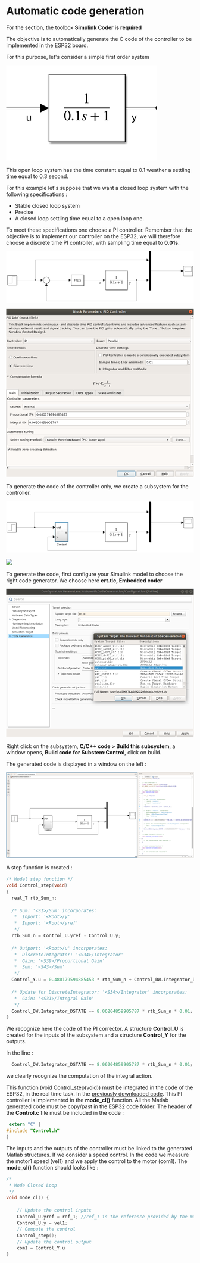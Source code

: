 # Automatic code generation

For the section, the toolbox **Simulink Coder is required**

The objective is to automatically generate the C code of the controller to be implemented in the ESP32 board. 

For this purpose, let's consider a simple first order system

<img src="img/AutomaticCodeGeneration/firstorder.png" style="zoom:100%;" />

This open loop system has the time constant equal to 0.1 weather a settling time equal to 0.3 second.

For this example let's suppose that we want a closed loop system with the following specifications : 

- Stable closed loop system
- Precise
- A closed loop settling time equal to a open loop one.

To meet these specifications one choose a PI controller. Remember that the objective is to implement our controller on the ESP32, we will therefore choose a discrete time PI controller, with sampling time equal to **0.01s**.

 ![](img/AutomaticCodeGeneration/ClosedLoop.png)

![](img/AutomaticCodeGeneration/PIDcontrol.png)

To generate the code of the controller only, we create a subsystem for the controller.

 ![](img/AutomaticCodeGeneration/Closedloop2.png)

![](/home/rdelpoux/Documents/Travail/Enseignement/DevTP/RobotADistance/ESP32Robot/img/AutomaticCodeGeneration/Subsystem.png)

To generate the code, first configure your Simulink model to choose the right code generator. We choose here **ert.tlc, Embedded coder**

![](img/AutomaticCodeGeneration/SimulinkConfig.png)

 Right click on the subsystem, **C/C++ code > Build this subsystem**, a window opens, **Build code for Substem:Control**, click on build.

The generated code is displayed in a window on the left :

![](img/AutomaticCodeGeneration/GeneratedCode.png)

A step function is created :

```c
/* Model step function */
void Control_step(void)
{
  real_T rtb_Sum_n;

  /* Sum: '<S1>/Sum' incorporates:
   *  Inport: '<Root>/y'
   *  Inport: '<Root>/yref'
   */
  rtb_Sum_n = Control_U.yref - Control_U.y;

  /* Outport: '<Root>/u' incorporates:
   *  DiscreteIntegrator: '<S34>/Integrator'
   *  Gain: '<S39>/Proportional Gain'
   *  Sum: '<S43>/Sum'
   */
  Control_Y.u = 0.480179594885453 * rtb_Sum_n + Control_DW.Integrator_DSTATE;

  /* Update for DiscreteIntegrator: '<S34>/Integrator' incorporates:
   *  Gain: '<S31>/Integral Gain'
   */
  Control_DW.Integrator_DSTATE += 8.06204859905787 * rtb_Sum_n * 0.01;
}
```

We recognize here the code of the PI corrector. A structure **Control_U** is created for the inputs of the subsystem and a structure **Control_Y** for the outputs.

In the line :

```c
  Control_DW.Integrator_DSTATE += 8.06204859905787 * rtb_Sum_n * 0.01;
```

we clearly recognize the computation of the integral action.

This function (void Control_step(void)) must be integrated in the code of the ESP32, in the real time task. In the [previously downloaded code](/Programmes/ControlRobotESP_AP.zip). This PI controller is implemented in the **mode_cl()** function. All the Matlab generated code must be copy/past in the ESP32 code folder. The header of the **Control.c** file must be included in the code : 

```c
 extern "C" {
#include "Control.h"
}
```

The inputs and the outputs of the controller must be linked to the generated Matlab structures. If we consider a speed control. In the code we measure the motor1 speed (vel1) and we apply the control to the motor (com1). The **mode_cl()** function should looks like : 

```c
/* 
 * Mode Closed Loop
 */
void mode_cl() {
	
    // Update the control inputs
	Control_U.yref = ref_1; //ref_1 is the reference provided by the matlab interface.
    Control_U.y = vel1;
    // Compute the control
    Control_step();
    // Update the control output
    com1 = Control_Y.u
}
```

